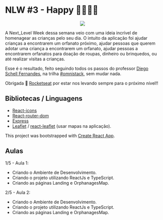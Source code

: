 # NLW #3 - Happy 👨‍👩‍👧‍👦
<div style="text-align:center">
  <img src="https://media-exp1.licdn.com/dms/image/C4D2DAQEZJxqTryypsQ/profile-treasury-image-shrink_1280_1280/0?e=1602687600&v=beta&t=nTnCkWtz58qYfjgK2wOPyc3olF0U3n2n6NcXzuu34No">
</div>

A Next_Level Week dessa semana veio com uma ideia incrível de homenagear as crianças pelo seu dia. O intuito da aplicação foi ajudar crianças a encontrarem um orfanato próximo, ajudar pessoas que querem adotar uma criança a encontrarem um orfanato, ajudar pessoas a encontrarem orfanatos para doação de roupas, dinheiro ou brinquedos, ou até realizar visitas a crianças. 

Esse é o resultado, feito seguindo todos os passos do professor [Diego Schell Fernandes](https://www.linkedin.com/in/diego-schell-fernandes/), na trilha [#omnistack](https://rocketseat.com.br/), sem mudar nada.

Obrigada 🚀 [Rocketseat](https://nextlevelweek.com/inscricao/3) por estar nos levando sempre para o próximo nível!!

## Bibliotecas / Linguagens
- [React-icons](https://react-icons.github.io/react-icons/)
- [React-router-dom](https://reactrouter.com/web/guides/quick-start)
- [Express](https://www.npmjs.com/package/express)
- [Leaflet](https://leafletjs.com/) / [react-leaflet](https://react-leaflet.js.org/) (usar mapas na aplicação).

This project was bootstrapped with [Create React App](https://pt-br.reactjs.org/docs/create-a-new-react-app.html).

## Aulas
1/5 - Aula 1:

- Criando o Ambiente de Desenvolvimento.
- Criando o projeto utilizando ReactJs e TypeScript.
- Criando as páginas Landing e OrphanagesMap.

2/5 - Aula 2:

- Criando o Ambiente de Desenvolvimento.
- Criando o projeto utilizando ReactJs e TypeScript.
- Criando as páginas Landing e OrphanagesMap.
